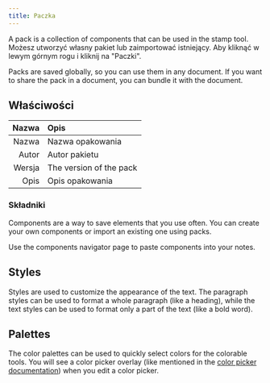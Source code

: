 ```yaml
---
title: Paczka
---
```


A pack is a collection of components that can be used in the stamp tool. Możesz utworzyć własny pakiet lub zaimportować istniejący. Aby kliknąć w lewym górnym rogu i kliknij na "Paczki".

Packs are saved globally, so you can use them in any document. If you want to share the pack in a document, you can bundle it with the document.

## Właściwości

|  Nazwa | Opis                    |
| -----: | :---------------------- |
|  Nazwa | Nazwa opakowania        |
|  Autor | Autor pakietu           |
| Wersja | The version of the pack |
|   Opis | Opis opakowania         |

### Składniki

Components are a way to save elements that you use often. You can create your own components or import an existing one using packs.

Use the components navigator page to paste components into your notes.

## Styles

Styles are used to customize the appearance of the text. The paragraph styles can be used to format a whole paragraph (like a heading), while the text styles can be used to format only a part of the text (like a bold word).

## Palettes

The color palettes can be used to quickly select colors for the colorable tools. You will see a color picker overlay (like mentioned in the [color picker documentation](/docs/v2/color_picker)) when you edit a color picker.
